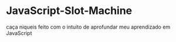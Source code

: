 # JavaScript-Slot-Machine
caça niqueis feito com o intuito de aprofundar meu aprendizado em JavaScript
